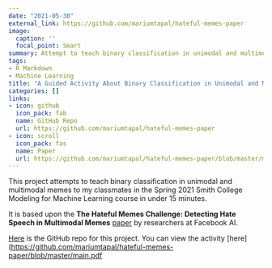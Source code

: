 ```yaml
---
date: "2021-05-30"
external_link: https://github.com/mariumtapal/hateful-memes-paper
image:
  caption: ''
  focal_point: Smart
summary: Attempt to teach binary classification in unimodal and multimodal memes in under 15 minutes. 
tags:
- R Markdown
- Machine Learning
title: "A Guided Activity About Binary Classification in Unimodal and Multimodal Memes"
categories: []
links:
- icon: github
  icon_pack: fab
  name: GitHub Repo
  url: https://github.com/mariumtapal/hateful-memes-paper
- icon: scroll
  icon_pack: fas
  name: Paper
  url: https://github.com/mariumtapal/hateful-memes-paper/blob/master/main.pdf
---
```


This project attempts to teach binary classification in unimodal and multimodal memes to my classmates in the Spring 2021 Smith College Modeling for Machine Learning course in under 15 minutes. 

It is based upon the **The Hateful Memes Challenge: Detecting Hate Speech in Multimodal Memes** [paper](https://proceedings.neurips.cc/paper/2020/file/1b84c4cee2b8b3d823b30e2d604b1878-Paper.pdf) by researchers at Facebook AI.

[Here](https://github.com/mariumtapal/hateful-memes-paper) is the GitHub repo for this project. You can view the activity [here](https://github.com/mariumtapal/hateful-memes-paper/blob/master/main.pdf